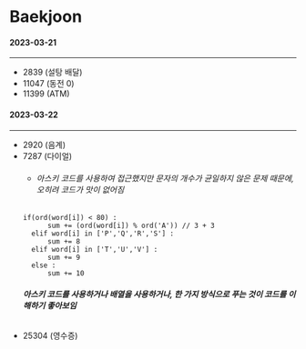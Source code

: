 Baekjoon
========
#### 2023-03-21
---------------
* 2839 (설탕 배달)
* 11047 (동전 0)
* 11399 (ATM)

#### 2023-03-22
---------------
* 2920 (음계)
* 7287 (다이얼)
  + ###### 아스키 코드를 사용하여 접근했지만 문자의 개수가 균일하지 않은 문제 때문에, 오히려 코드가 맛이 없어짐
  ```
  if(ord(word[i]) < 80) :
        sum += (ord(word[i]) % ord('A')) // 3 + 3
    elif word[i] in ['P','Q','R','S'] :
        sum += 8
    elif word[i] in ['T','U','V'] :
        sum += 9
    else : 
        sum += 10
  ```
  ###### **아스키 코드를 사용하거나 배열을 사용하거나, 한 가지 방식으로 푸는 것이 코드를 이해하기 좋아보임**
* 25304 (영수증)
